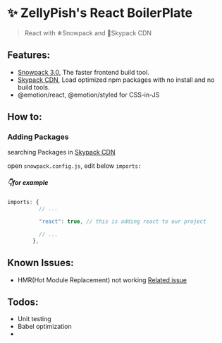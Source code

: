 # ✨ ZellyPish's React BoilerPlate

> React with ❄Snowpack and 🚀Skypack CDN 

## Features:
- [Snowpack 3.0](https://www.snowpack.dev/), The faster frontend build tool.
- [Skypack CDN](https://www.skypack.dev/), Load optimized npm packages with no install and no build tools.
- @emotion/react, @emotion/styled for CSS-in-JS

## How to:

### Adding Packages

searching Packages in [Skypack CDN](https://www.skypack.dev/)

open `snowpack.config.js`, edit below `imports:`

##### 👇for example

```js
imports: {
          // ...

          "react": true, // this is adding react to our project

          // ...
        },
```

## Known Issues:
- HMR(Hot Module Replacement) not working [Related issue](https://github.com/snowpackjs/snowpack/discussions/2334)

## Todos:
- Unit testing
- Babel optimization
- 